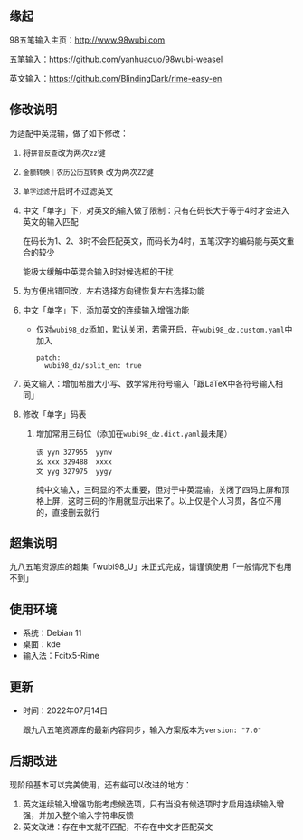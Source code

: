 



## 缘起

98五笔输入主页：http://www.98wubi.com

五笔输入：https://github.com/yanhuacuo/98wubi-weasel

英文输入：https://github.com/BlindingDark/rime-easy-en



## 修改说明

为适配中英混输，做了如下修改：

1. 将`拼音反查`改为两次`zz`键

1. `金额转换｜农历公历互转换` 改为两次`ZZ`键

2. `单字过滤`开启时不过滤英文

4. 中文「单字」下，对英文的输入做了限制：只有在码长大于等于4时才会进入英文的输入匹配

   在码长为1、2、3时不会匹配英文，而码长为4时，五笔汉字的编码能与英文重合的较少

   能极大缓解中英混合输入时对候选框的干扰

3. 为方便出错回改，左右选择方向键恢复左右选择功能

4. 中文「单字」下，添加英文的连续输入增强功能

   - 仅对`wubi98_dz`添加，默认关闭，若需开启，在`wubi98_dz.custom.yaml`中加入

     ```
     patch:
       wubi98_dz/split_en: true
     ```
   
7. 英文输入：增加希腊大小写、数学常用符号输入「跟LaTeX中各符号输入相同」

8. 修改「单字」码表

   1. 增加常用三码位（添加在`wubi98_dz.dict.yaml`最未尾）

      ```
      该	yyn	327955	yynw
      幺	xxx	329488	xxxx
      文	yyg	327975	yygy
      ```
      
      纯中文输入，三码显的不太重要，但对于中英混输，关闭了四码上屏和顶格上屏，这时三码的作用就显示出来了。以上仅是个人习贯，各位不用的，直接删去就行
   



## 超集说明

九八五笔资源库的超集「wubi98_U」未正式完成，请谨慎使用「一般情况下也用不到」



## 使用环境

- 系统：Debian 11
- 桌面：kde
- 输入法：Fcitx5-Rime

## 更新

- 时间：2022年07月14日

  跟九八五笔资源库的最新内容同步，输入方案版本为`version: "7.0"`

## 后期改进

现阶段基本可以完美使用，还有些可以改进的地方：

1. 英文连续输入增强功能考虑候选项，只有当没有候选项时才启用连续输入增强，并加入整个输入字符串反馈
1. 英文改进：存在中文就不匹配，不存在中文才匹配英文
